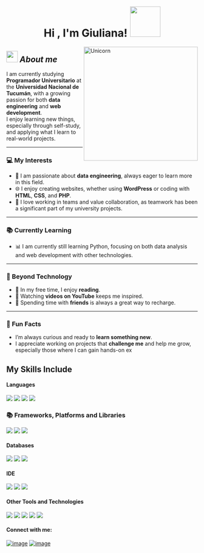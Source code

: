 <h1 align="center">Hi , I'm Giuliana! <img src="https://media3.giphy.com/media/v1.Y2lkPTc5MGI3NjExbnNlZTBmYTg2Mm12NWVkaW5yNTA5aXZjMWdyZHpvMXdjZmIzajc4bCZlcD12MV9pbnRlcm5hbF9naWZfYnlfaWQmY3Q9cw/u7Q3bJnID2DJ6ydItj/giphy.gif" width="80"></h1>

<img align="right" width=300px alt="Unicorn" src="https://c.tenor.com/GN73MKBawZYAAAAi/busy-cute.gif" />

## <img src="https://media.giphy.com/media/ObNTw8Uzwy6KQ/giphy.gif" width="30px">&nbsp;***About me***

I am currently studying **Programador Universitario** at the **Universidad Nacional de Tucumán**, with a growing passion for both **data engineering** and **web development**.  
I enjoy learning new things, especially through self-study, and applying what I learn to real-world projects.

---

### 💻 My Interests
- 🌟 I am passionate about **data engineering**, always eager to learn more in this field.
- 🌐 I enjoy creating websites, whether using **WordPress** or coding with **HTML**, **CSS**, and **PHP**.
- 🤝 I love working in teams and value collaboration, as teamwork has been a significant part of my university projects.

---

### 📚 Currently Learning
- 📊 I am currently still learning Python, focusing on both data analysis and web development with other technologies.

---

### 🌱 Beyond Technology
- 📖 In my free time, I enjoy **reading**.
- 🎥 Watching **videos on YouTube** keeps me inspired.
- 🎉 Spending time with **friends** is always a great way to recharge.

---

### 🤔 Fun Facts
- I’m always curious and ready to **learn something new**.
- I appreciate working on projects that **challenge me** and help me grow, especially those where I can gain hands-on ex


## My Skills Include

<h4> Languages </h4>
<span> 
   <img src="https://img.shields.io/badge/python-3670A0?style=for-the-badge&logo=python&logoColor=ffdd54">
  <img src="https://img.shields.io/badge/HTML5-E34F26?style=for-the-badge&logo=html5&logoColor=white">
  <img src="https://img.shields.io/badge/CSS3-1572B6?style=for-the-badge&logo=css3&logoColor=white">
  <img src="https://img.shields.io/badge/PHP-777BB4?style=for-the-badge&logo=php&logoColor=white">
</span>

### 📚 Frameworks, Platforms and Libraries
<span>
  <img src="https://img.shields.io/badge/Bootstrap-563D7C?style=for-the-badge&logo=bootstrap&logoColor=white">
  <img src="https://img.shields.io/badge/django-%23092E20.svg?style=for-the-badge&logo=django&logoColor=white">
  <img src="https://img.shields.io/badge/WordPress-%23117AC9.svg?style=for-the-badge&logo=WordPress&logoColor=white">
</span>

<h4> Databases </h4>
<span>
  <img src="https://img.shields.io/badge/MySQL-00000F?style=for-the-badge&logo=mysql&logoColor=white">
  <img src="https://img.shields.io/badge/Microsoft%20SQL%20Server-CC2927?style=for-the-badge&logo=microsoft%20sql%20server&logoColor=white">
  <img src="https://img.shields.io/badge/sqlite-%2307405e.svg?style=for-the-badge&logo=sqlite&logoColor=white">
</span>

<h4> IDE </h4>
<span>
<img src="https://img.shields.io/badge/Visual_Studio_Code-0078D4?style=for-the-badge&logo=visual%20studio%20code&logoColor=white">
<img src="https://img.shields.io/badge/Google%20Colab-%23F9A825.svg?style=for-the-badge&logo=googlecolab&logoColor=white">
<img src="https://img.shields.io/badge/Notepad++-90E59A.svg?style=for-the-badge&logo=notepad%2b%2b&logoColor=black">

<h4> Other Tools and Technologies </h4>
<span>
  <img src="https://img.shields.io/badge/Git-F05032?style=for-the-badge&logo=git&logoColor=white">
  <img src="https://img.shields.io/badge/Xampp-F37623?style=for-the-badge&logo=xampp&logoColor=white">
  <img src="https://img.shields.io/badge/NVDA-%23630093.svg?style=for-the-badge&logo=NVDA&logoColor=white">
  <img src="https://img.shields.io/badge/jira-%230A0FFF.svg?style=for-the-badge&logo=jira&logoColor=white">
  <img src="https://img.shields.io/badge/power_bi-F2C811?style=for-the-badge&logo=powerbi&logoColor=black">
</span>

<h4>Connect with me:</h4>
<section>

[![image](https://img.shields.io/badge/LinkedIn-0077B5?style=for-the-badge&logo=linkedin&logoColor=white)](https://www.linkedin.com/in/giuliana-rojas-918aa2281/)
[![image](https://img.shields.io/badge/Gmail-D14836?style=for-the-badge&logo=gmail&logoColor=white)](mailto:giulianaroj5@gmail.com)
  
</section>


